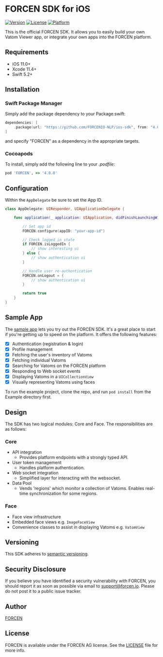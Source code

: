 # FORCEN SDK for iOS

[![Version](https://img.shields.io/cocoapods/v/FORCEN.svg?style=flat)](http://cocoapods.org/pods/FORCEN)
[![License](https://img.shields.io/cocoapods/l/FORCEN.svg?style=flat)](http://cocoapods.org/pods/FORCEN)
[![Platform](https://img.shields.io/cocoapods/p/FORCEN.svg?style=flat)](http://cocoapods.org/pods/FORCEN)

This is the official FORCEN SDK. It allows you to easily build your own Vatom Viewer app, or integrate your own apps into the FORCEN platform.

## Requirements

- iOS 11.0+
- Xcode 11.4+
- Swift 5.2+

## Installation

### Swift Package Manager

Simply add the package dependency to your Package.swift:

```swift
dependencies: [
    .package(url: "https://github.com/FORCENIO-NLP/ios-sdk", from: "4.0.0"),
]
```

and specify "FORCEN" as a dependency in the appropriate targets.

### Cocoapods

To install, simply add the following line to your *.podfile*:

```ruby
pod 'FORCEN', => '4.0.0'
```

## Configuration

Within the `AppDelegate` be sure to set the App ID.

```swift
class AppDelegate: UIResponder, UIApplicationDelegate {

    func application(_ application: UIApplication, didFinishLaunchingWithOptions launchOptions: [UIApplicationLaunchOptionsKey: Any]?) -> Bool {

        // Set app id
        FORCEN.configure(appID: "your-app-id")

        // Check logged in state
        if FORCEN.isLoggedIn {
            // show interesting ui
        } else {
            // show authentication ui
        }

        // Handle user re-authentication
        FORCEN.onLogout = {
            // show authentication ui
        }

        return true
    }
}
```

## Sample App

The [sample app](https://github.com/FORCENIO-NLP/ios-sample) lets you try out the FORCEN SDK. It's a great place to start if you're getting up to speed on the platform. It offers the following features:

- [x] Authentication (registration & login)
- [x] Profile management
- [x] Fetching the user's inventory of Vatoms
- [x] Fetching individual Vatoms
- [x] Searching for Vatoms on the FORCEN platform
- [x] Responding to Web socket events
- [x] Displaying Vatoms in a `UICollectionView`
- [x] Visually representing Vatoms using faces

To run the example project, clone the repo, and run `pod install` from the Example directory first.

## Design

The SDK has two logical modules: Core and Face. The responsibilities are as follows:

### Core

- API integration
  - Provides platform endpoints with a strongly typed API.  
- User token management
  - Handles platform authentication.
- Web socket integration
  - Simplified layer for interacting with the websocket.
- Data Pool
  - Vends 'regions' which monitor a collection of Vatoms. Enables real-time synchronization for some regions.

### Face

- Face view infrastructure
- Embedded face views e.g. `ImageFaceView`
- Convenience classes to assist in displaying Vatoms e.g. `VatomView`

## Versioning

This SDK adheres to [semantic versioning](https://semver.org).

## Security Disclosure

If you believe you have identified a security vulnerability with FORCEN, you should report it as soon as possible via email to support@forcen.io. Please do not post it to a public issue tracker.

## Author

[FORCEN](developer.blockv.io)

## License

FORCEN is available under the FORCEN AG license. See the [LICENSE](./LICENSE) file for more info.
